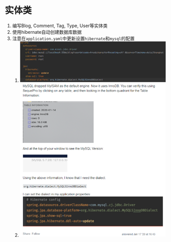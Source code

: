 # 实体类

1. 编写Blog, Comment, Tag, Type, User等实体类
2. 使用hibernate自动创建数据库数据
3. 注意在`application.yaml`中更新设置`hibernate`和`mysql`的配置
   1. ![image-20210129145132394](https://raw.githubusercontent.com/TWDH/General/main/img/image-20210129145132394.png)
   2. ![image-20210129145445006](https://raw.githubusercontent.com/TWDH/General/pic/img/image-20210129145445006.png)



